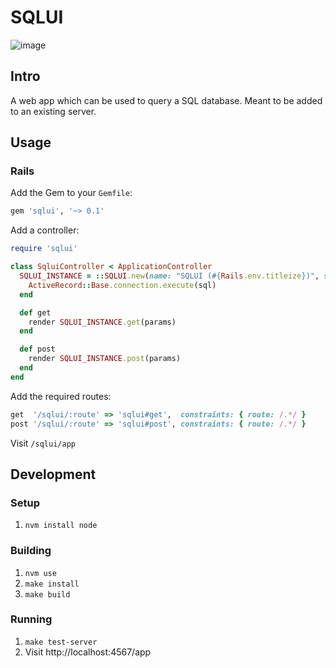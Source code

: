 # SQLUI

![image](https://user-images.githubusercontent.com/9117775/196360285-c034ba6a-e4f2-410b-b157-6f567811cfd6.png)

## Intro

A web app which can be used to query a SQL database. Meant to be added to an existing server.

## Usage

### Rails

Add the Gem to your `Gemfile`:

```ruby
gem 'sqlui', '~> 0.1'
```

Add a controller:

```ruby
require 'sqlui'

class SqluiController < ApplicationController
  SQLUI_INSTANCE = ::SQLUI.new(name: "SQLUI (#{Rails.env.titleize})", saved_path: 'db/sql') do |sql|
    ActiveRecord::Base.connection.execute(sql)
  end

  def get
    render SQLUI_INSTANCE.get(params)
  end

  def post
    render SQLUI_INSTANCE.post(params)
  end
end
```

Add the required routes:

```ruby
get  '/sqlui/:route' => 'sqlui#get',  constraints: { route: /.*/ }
post '/sqlui/:route' => 'sqlui#post', constraints: { route: /.*/ }
```

Visit `/sqlui/app`

## Development

### Setup

1. `nvm install node`

### Building

1. `nvm use`
1. `make install`
1. `make build`

### Running

1. `make test-server`
1. Visit http://localhost:4567/app
